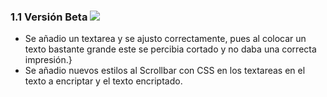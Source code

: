 ### 1.1 Versión Beta ![](https://img.shields.io/badge/version-1.1-blue)

- Se añadio un textarea y se ajusto correctamente, pues al colocar un texto bastante grande este se percibia cortado y no daba una correcta impresión.}
- Se añadio nuevos estilos al Scrollbar con CSS en los textareas en el texto a encriptar y el texto encriptado.


